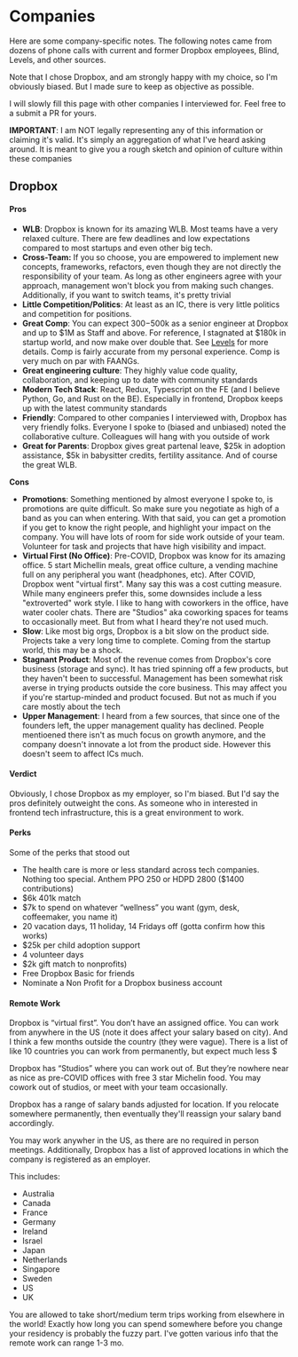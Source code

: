 # Companies

Here are some company-specific notes. The following notes came from dozens of phone calls with current and former Dropbox employees, Blind, Levels, and other sources.

Note that I chose Dropbox, and am strongly happy with my choice, so I'm obviously biased. But I made sure to keep as objective as possible.

I will slowly fill this page with other companies I interviewed for. Feel free to a submit a PR for yours.

**IMPORTANT**: I am NOT legally representing any of this information or claiming it's valid. It's simply an aggregation of what I've heard asking around. It is meant to give you a rough sketch and opinion of culture within these companies

## Dropbox

#### Pros

* **WLB**: Dropbox is known for its amazing WLB. Most teams have a very relaxed culture. There are few deadlines and low expectations compared to most startups and even other big tech.&#x20;
* **Cross-Team:** If you so choose, you are empowered to implement new concepts, frameworks, refactors, even though they are not directly the responsibility of your team. As long as other engineers agree with your approach, management won't block you from making such changes. Additionally, if you want to switch teams, it's pretty trivial
* **Little Competition/Politics**: At least as an IC, there is very little politics and competition for positions.
* **Great Comp**: You can expect $300-$500k as a senior engineer at Dropbox and up to $1M as Staff and above. For reference, I stagnated at $180k in startup world, and now make over double that. See [Levels](https://www.levels.fyi/company/Dropbox/salaries/Software-Engineer/) for more details. Comp is fairly accurate from my personal experience. Comp is very much on par with FAANGs.
* **Great engineering culture**: They highly value code quality, collaboration, and keeping up to date with community standards
* **Modern Tech Stack**: React, Redux, Typescript on the FE (and I believe Python, Go, and Rust on the BE). Especially in frontend, Dropbox keeps up with the latest community standards
* **Friendly**: Compared to other companies I interviewed with, Dropbox has very friendly folks. Everyone I spoke to (biased and unbiased) noted the collaborative culture. Colleagues will hang with you outside of work
* **Great for Parents**: Dropbox gives great partenal leave, $25k in adoption assistance, $5k in babysitter credits, fertility assitance. And of course the great WLB.

**Cons**

* **Promotions**: Something mentioned by almost everyone I spoke to, is promotions are quite difficult. So make sure you negotiate as high of a band as you can when entering. With that said, you can get a promotion if you get to know the right people, and highlight your impact on the company. You will have lots of room for side work outside of your team. Volunteer for task and projects that have high visibility and impact.
* **Virtual First (No Office)**: Pre-COVID, Dropbox was know for its amazing office. 5 start Michellin meals, great office culture, a vending machine full on any peripheral you want (headphones, etc). After COVID, Dropbox went "virtual first". Many say this was a cost cutting measure. While many engineers prefer this, some downsides include a less "extroverted" work style. I like to hang with coworkers in the office, have water cooler chats. There are "Studios" aka coworking spaces for teams to occasionally meet. But from what I heard they're not used much.
* **Slow**: Like most big orgs, Dropbox is a bit slow on the product side. Projects take a very long time to complete. Coming from the startup world, this may be a shock.
* **Stagnant Product**: Most of the revenue comes from Dropbox's core business (storage and sync). It has tried spinning off a few products, but they haven't been to successful. Management has been somewhat risk averse in trying products outside the core business. This may affect you if you're startup-minded and product focused. But not as much if you care mostly about the tech
* **Upper Management**: I heard from a few sources, that since one of the founders left, the upper management quality has declined. People mentioened there isn't as much focus on growth anymore, and the company doesn't innovate a lot from the product side. However this doesn't seem to affect ICs much.

#### Verdict

Obviously, I chose Dropbox as my employer, so I'm biased. But I'd say the pros definitely outweight the cons. As someone who in interested in frontend tech infrastructure, this is a great environment to work.

#### Perks

Some of the perks that stood out

* The health care is more or less standard across tech companies. Nothing too special. Anthem PPO 250 or HDPD 2800 ($1400 contributions)
* $6k 401k match
* $7k to spend on whatever “wellness” you want (gym, desk, coffeemaker, you name it)
* 20 vacation days, 11 holiday, 14 Fridays off (gotta confirm how this works)
* $25k per child adoption support
* 4 volunteer days&#x20;
* $2k gift match to nonprofits)
* Free Dropbox Basic for friends
* Nominate a Non Profit for a Dropbox business account

#### Remote Work

Dropbox is “virtual first”. You don’t have an assigned office. You can work from anywhere in the US (note it does affect your salary based on city). And I think a few months outside the country (they were vague). There is a list of like 10 countries you can work from permanently, but expect much less $

Dropbox has “Studios” where you can work out of. But they’re nowhere near as nice as pre-COVID offices with free 3 star Michelin food. You may cowork out of studios, or meet with your team occasionally.

Dropbox has a range of salary bands adjusted for location. If you relocate somewhere permanently, then eventually they'll reassign your salary band accordingly.

You may work anywher in the US, as there are no required in person meetings. Additionally, Dropbox has a list of approved locations in which the company is registered as an employer.&#x20;

This includes:

* Australia
* Canada
* France
* Germany
* Ireland
* Israel
* Japan
* Netherlands
* Singapore
* Sweden
* US
* UK

You are allowed to take short/medium term trips working from elsewhere in the world! Exactly how long you can spend somewhere before you change your residency is probably the fuzzy part. I've gotten various info that the remote work can range 1-3 mo.

